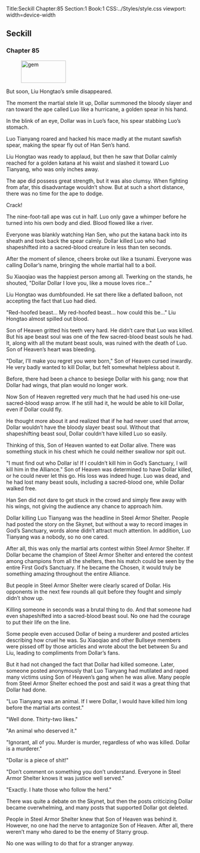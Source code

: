 Title:Seckill 
Chapter:85 
Section:1 
Book:1 
CSS:../Styles/style.css 
viewport: width=device-width
  
## Seckill
### Chapter 85 
<figure>
	<img src="../Images/gem.gif" alt="gem" id="gem" width="120" height="60" />
</figure>
  

  
  But soon, Liu Hongtao’s smile disappeared.

The moment the martial stele lit up, Dollar summoned the bloody slayer and ran toward the ape called Luo like a hurricane, a golden spear in his hand.

In the blink of an eye, Dollar was in Luo’s face, his spear stabbing Luo’s stomach.

Luo Tianyang roared and hacked his mace madly at the mutant sawfish spear, making the spear fly out of Han Sen’s hand.

Liu Hongtao was ready to applaud, but then he saw that Dollar calmly reached for a golden katana at his waist and slashed it toward Luo Tianyang, who was only inches away.

The ape did possess great strength, but it was also clumsy. When fighting from afar, this disadvantage wouldn’t show. But at such a short distance, there was no time for the ape to dodge.

Crack!

The nine-foot-tall ape was cut in half. Luo only gave a whimper before he turned into his own body and died. Blood flowed like a river.

Everyone was blankly watching Han Sen, who put the katana back into its sheath and took back the spear calmly. Dollar killed Luo who had shapeshifted into a sacred-blood creature in less than ten seconds.

After the moment of silence, cheers broke out like a tsunami. Everyone was calling Dollar’s name, bringing the whole martial hall to a boil.

Su Xiaoqiao was the happiest person among all. Twerking on the stands, he shouted, "Dollar Dollar I love you, like a mouse loves rice..."

Liu Hongtao was dumbfounded. He sat there like a deflated balloon, not accepting the fact that Luo had died.

"Red-hoofed beast... My red-hoofed beast... how could this be..." Liu Hongtao almost spilled out blood.

Son of Heaven gritted his teeth very hard. He didn’t care that Luo was killed. But his ape beast soul was one of the few sacred-blood beast souls he had. It, along with all the mutant beast souls, was ruined with the death of Luo. Son of Heaven’s heart was bleeding.

"Dollar, I’ll make you regret you were born," Son of Heaven cursed inwardly. He very badly wanted to kill Dollar, but felt somewhat helpless about it.

Before, there had been a chance to besiege Dollar with his gang; now that Dollar had wings, that plan would no longer work.

Now Son of Heaven regretted very much that he had used his one-use sacred-blood wasp arrow. If he still had it, he would be able to kill Dollar, even if Dollar could fly.

He thought more about it and realized that if he had never used that arrow, Dollar wouldn’t have the bloody slayer beast soul. Without that shapeshifting beast soul, Dollar couldn’t have killed Luo so easily.

Thinking of this, Son of Heaven wanted to eat Dollar alive. There was something stuck in his chest which he could neither swallow nor spit out.

"I must find out who Dollar is! If I couldn’t kill him in God’s Sanctuary, I will kill him in the Alliance." Son of Heaven was determined to have Dollar killed, or he could never let this go. His loss was indeed huge. Luo was dead, and he had lost many beast souls, including a sacred-blood one, while Dollar walked free.

Han Sen did not dare to get stuck in the crowd and simply flew away with his wings, not giving the audience any chance to approach him.

Dollar killing Luo Tianyang was the headline in Steel Armor Shelter. People had posted the story on the Skynet, but without a way to record images in God’s Sanctuary, words alone didn’t attract much attention. In addition, Luo Tianyang was a nobody, so no one cared.

After all, this was only the martial arts contest within Steel Armor Shelter. If Dollar became the champion of Steel Armor Shelter and entered the contest among champions from all the shelters, then his match could be seen by the entire First God’s Sanctuary. If he became the Chosen, it would truly be something amazing throughout the entire Alliance.

But people in Steel Armor Shelter were clearly scared of Dollar. His opponents in the next few rounds all quit before they fought and simply didn’t show up.

Killing someone in seconds was a brutal thing to do. And that someone had even shapeshifted into a sacred-blood beast soul. No one had the courage to put their life on the line.

Some people even accused Dollar of being a murderer and posted articles describing how cruel he was. Su Xiaoqiao and other Bullseye members were pissed off by those articles and wrote about the bet between Su and Liu, leading to compliments from Dollar’s fans.

But it had not changed the fact that Dollar had killed someone. Later, someone posted anonymously that Luo Tianyang had mutilated and raped many victims using Son of Heaven’s gang when he was alive. Many people from Steel Armor Shelter echoed the post and said it was a great thing that Dollar had done.

"Luo Tianyang was an animal. If I were Dollar, I would have killed him long before the martial arts contest."

"Well done. Thirty-two likes."

"An animal who deserved it."

"Ignorant, all of you. Murder is murder, regardless of who was killed. Dollar is a murderer."

"Dollar is a piece of shit!"

"Don’t comment on something you don’t understand. Everyone in Steel Armor Shelter knows it was justice well served."

"Exactly. I hate those who follow the herd."

There was quite a debate on the Skynet, but then the posts criticizing Dollar became overwhelming, and many posts that supported Dollar got deleted.

People in Steel Armor Shelter knew that Son of Heaven was behind it. However, no one had the nerve to antagonize Son of Heaven. After all, there weren’t many who dared to be the enemy of Starry group.

No one was willing to do that for a stranger anyway.
